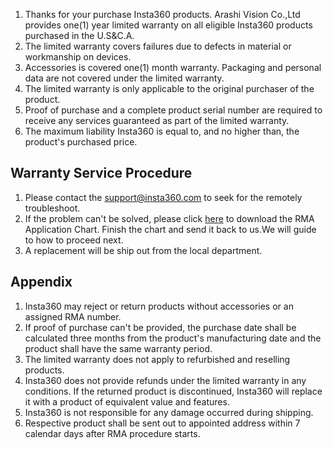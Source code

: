 1. Thanks for your purchase Insta360 products. Arashi Vision Co.,Ltd provides one(1) year limited warranty on all eligible Insta360 products purchased in the U.S&C.A.  
2. The limited warranty covers failures due to defects in material or workmanship on devices.  
3. Accessories is covered one(1) month warranty. Packaging and personal data are not covered under the limited warranty.   
4. The limited warranty is only applicable to the original purchaser of the product.  
5. Proof of purchase and a complete product serial number are required to receive any services guaranteed as part of the limited warranty.  
6. The maximum liability Insta360 is equal to, and no higher than, the product's purchased price.  


## Warranty Service Procedure
1. Please contact the support@insta360.com to seek for the remotely troubleshoot.
2. If the problem can't be solved, please click [here](/assets/nano/RMA_Application_Chart.docx "Click to Download") to download the RMA Application Chart.
  Finish the chart and send it back to us.We will guide to how to proceed next.
3. A replacement will be ship out from the local department.


## Appendix 
1. Insta360 may reject or return products without accessories or an assigned RMA number.  
2. If proof of purchase can't be provided, the purchase date shall be calculated three months from the product's manufacturing date and the product shall have the same warranty period.  
3. The limited warranty does not apply to refurbished and reselling products.  
4. Insta360 does not provide refunds under the limited warranty in any conditions. If the returned product is discontinued, Insta360 will replace it with a product of equivalent value and features.  
5. Insta360 is not responsible for any damage occurred during shipping.
6. Respective product shall be sent out to appointed address within 7 calendar days after RMA procedure starts.

